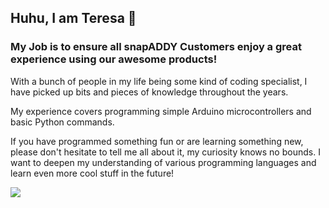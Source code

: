 ## Huhu, I am Teresa 👋
### My Job is to ensure all snapADDY Customers enjoy a great experience using our awesome products!

With a bunch of people in my life being some kind of coding specialist, I have picked up bits and pieces of knowledge throughout the years.

My experience covers programming simple Arduino microcontrollers and basic Python commands.

If you have programmed something fun or are learning something new, please don't hesitate to tell me all about it, my curiosity knows no bounds.
I want to deepen my understanding of various programming languages and learn even more cool stuff in the future!

<img src="https://encrypted-tbn0.gstatic.com/images?q=tbn:ANd9GcSNJROgGU7c3aRs8GICyG3BPOz5EdXnXuWyGg&s" >
